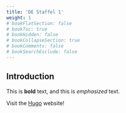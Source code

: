 ```yaml
---
title: 'DE Staffel 1'
weight: 1
# bookFlatSection: false
# bookToc: true
# bookHidden: false
# bookCollapseSection: true
# bookComments: false
# bookSearchExclude: false
---
```


## Introduction

This is **bold** text, and this is *emphasized* text.

Visit the [Hugo](https://gohugo.io) website!
